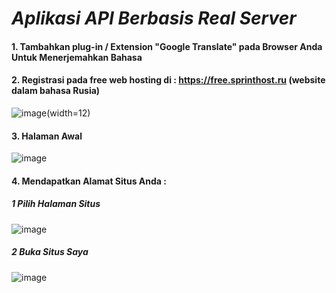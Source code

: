 # _Aplikasi API Berbasis Real Server_

#### 1. Tambahkan plug-in / Extension "Google Translate" pada Browser Anda Untuk Menerjemahkan Bahasa
#### 2. Registrasi pada free web hosting di : https://free.sprinthost.ru (website dalam bahasa Rusia)

![image](https://github.com/Rifkyyandi/Pemrograman-Berorientasi-Object-Lanjutan/assets/122662185/6d1bdd66-013d-4c28-8c68-7d3579058951)(width=12)

#### 3. Halaman Awal

![image](https://github.com/Rifkyyandi/Pemrograman-Berorientasi-Object-Lanjutan/assets/122662185/2493cb28-812f-444d-9602-7270cbcd9987)

#### 4. Mendapatkan Alamat Situs Anda : 
##### 1 Pilih Halaman Situs
![image](https://github.com/Rifkyyandi/Pemrograman-Berorientasi-Object-Lanjutan/assets/122662185/606d2fd6-4011-45a9-8014-484cdfd5c3d8)

##### 2 Buka Situs Saya
![image](https://github.com/Rifkyyandi/Pemrograman-Berorientasi-Object-Lanjutan/assets/122662185/b8e075b8-42e5-4b70-88df-c5867c762505)

